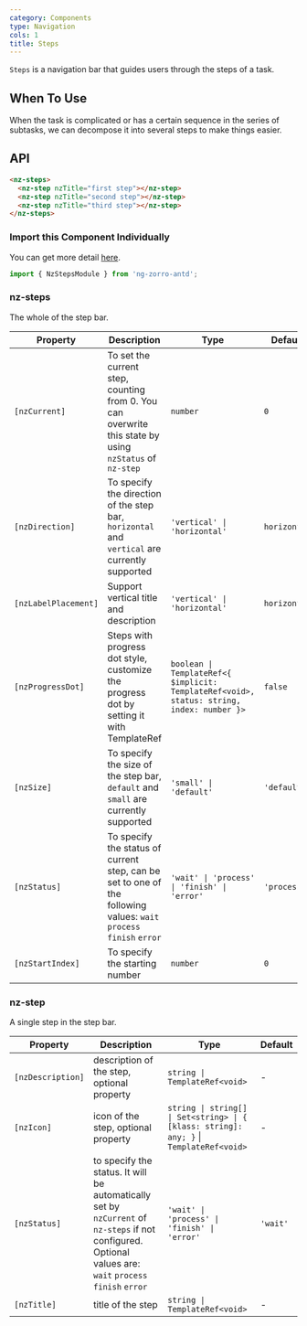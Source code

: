 ```yaml
---
category: Components
type: Navigation
cols: 1
title: Steps
---
```


`Steps` is a navigation bar that guides users through the steps of a task.

## When To Use

When the task is complicated or has a certain sequence in the series of subtasks, we can decompose it into several steps to make things easier.

## API

```html
<nz-steps>
  <nz-step nzTitle="first step"></nz-step>
  <nz-step nzTitle="second step"></nz-step>
  <nz-step nzTitle="third step"></nz-step>
</nz-steps>
```

### Import this Component Individually

You can get more detail [here](/docs/getting-started/en#import-a-component-individually).

```ts
import { NzStepsModule } from 'ng-zorro-antd';
```

### nz-steps

The whole of the step bar.

| Property | Description | Type | Default |
| -------- | ----------- | ---- | ------- |
| `[nzCurrent]` | To set the current step, counting from 0. You can overwrite this state by using `nzStatus` of `nz-step` | `number` | `0` |
| `[nzDirection]` | To specify the direction of the step bar, `horizontal` and `vertical` are currently supported | `'vertical' \| 'horizontal'` | `horizontal` |
| `[nzLabelPlacement]` | Support vertical title and description | `'vertical' \| 'horizontal'` | `horizontal` |
| `[nzProgressDot]` | Steps with progress dot style, customize the progress dot by setting it with TemplateRef | `boolean \| TemplateRef<{ $implicit: TemplateRef<void>, status: string, index: number }>` | `false` |
| `[nzSize]` | To specify the size of the step bar, `default` and `small` are currently supported | `'small' \| 'default'` | `'default'` |
| `[nzStatus]` | To specify the status of current step, can be set to one of the following values: `wait` `process` `finish` `error` | `'wait' \| 'process' \| 'finish' \| 'error'` | `'process'` |
| `[nzStartIndex]` | To specify the starting number | `number` | `0` |

### nz-step

A single step in the step bar.

| Property | Description | Type | Default |
| -------- | ----------- | ---- | ------- |
| `[nzDescription]` | description of the step, optional property | `string \| TemplateRef<void>` | - |
| `[nzIcon]` | icon of the step, optional property | `string \| string[] \| Set<string> \| { [klass: string]: any; }`  \|  `TemplateRef<void>` | - |
| `[nzStatus]` | to specify the status. It will be automatically set by `nzCurrent` of `nz-steps` if not configured. Optional values are: `wait` `process` `finish` `error` | `'wait' \| 'process' \| 'finish' \| 'error'` | `'wait'` |
| `[nzTitle]` | title of the step | `string \| TemplateRef<void>` | - |
